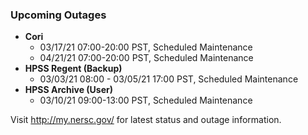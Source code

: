 ### Upcoming Outages 

- **Cori**
    - 03/17/21 07:00-20:00 PST, Scheduled Maintenance
    - 04/21/21 07:00-20:00 PST, Scheduled Maintenance
- **HPSS Regent (Backup)** 
    - 03/03/21 08:00 - 03/05/21 17:00 PST, Scheduled Maintenance
- **HPSS Archive (User)** 
    - 03/10/21 09:00-13:00 PST, Scheduled Maintenance

Visit <http://my.nersc.gov/> for latest status and outage information.
